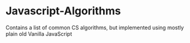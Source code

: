 # Javascript-Algorithms
Contains a list of common CS algorithms, but implemented using mostly plain old Vanilla JavaScript
